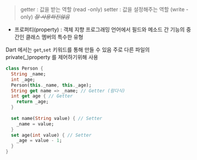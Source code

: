 > getter : 값을 받는 역할 (read -only)
setter : 값을 설정해주는 역할 (write -only) _~~잘 사용하진않음~~_

* 프로퍼티(property) : 객체 지향 프로그래밍 언어에서 필드와 메소드 간 기능의 중간인 클래스 멤버의 특수한 유형

Dart 에서는 `get`,`set` 키워드를 통해 만들 수 있음
주로 다른 파일의 private(_)property 를 제어하기위해 사용

```dart
class Person {
  String _name;
  int _age;
  Person(this._name, this._age);
  String get name => _name; // Getter (람다식)
  int get age { // Getter
    return _age;
  }
  
  set name(String value) { // Setter
    _name = value;
  }
  set age(int value) { // Setter
    _age = value - 1;
  }
}
```
